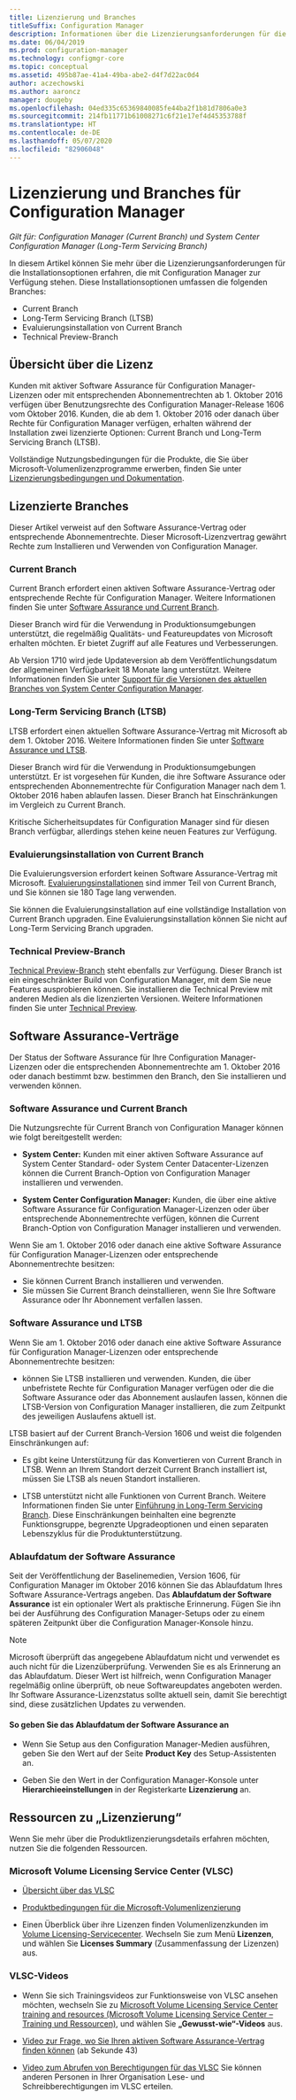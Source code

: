 ```yaml
---
title: Lizenzierung und Branches
titleSuffix: Configuration Manager
description: Informationen über die Lizenzierungsanforderungen für die Installationsoptionen, die mit Configuration Manager zur Verfügung stehen
ms.date: 06/04/2019
ms.prod: configuration-manager
ms.technology: configmgr-core
ms.topic: conceptual
ms.assetid: 495b87ae-41a4-49ba-abe2-d4f7d22ac0d4
author: aczechowski
ms.author: aaroncz
manager: dougeby
ms.openlocfilehash: 04ed335c65369840085fe44ba2f1b81d7806a0e3
ms.sourcegitcommit: 214fb11771b61008271c6f21e17ef4d45353788f
ms.translationtype: HT
ms.contentlocale: de-DE
ms.lasthandoff: 05/07/2020
ms.locfileid: "82906048"
---
```

# <a name="licensing-and-branches-for-configuration-manager"></a>Lizenzierung und Branches für Configuration Manager

*Gilt für: Configuration Manager (Current Branch) und System Center Configuration Manager (Long-Term Servicing Branch)*

In diesem Artikel können Sie mehr über die Lizenzierungsanforderungen für die Installationsoptionen erfahren, die mit Configuration Manager zur Verfügung stehen. Diese Installationsoptionen umfassen die folgenden Branches:

- Current Branch
- Long-Term Servicing Branch (LTSB)
- Evaluierungsinstallation von Current Branch
- Technical Preview-Branch

## <a name="licensing-overview"></a>Übersicht über die Lizenz

Kunden mit aktiver Software Assurance für Configuration Manager-Lizenzen oder mit entsprechenden Abonnementrechten ab 1. Oktober 2016 verfügen über Benutzungsrechte des Configuration Manager-Release 1606 vom Oktober 2016. Kunden, die ab dem 1. Oktober 2016 oder danach über Rechte für Configuration Manager verfügen, erhalten während der Installation zwei lizenzierte Optionen: Current Branch und Long-Term Servicing Branch (LTSB).

Vollständige Nutzungsbedingungen für die Produkte, die Sie über Microsoft-Volumenlizenzprogramme erwerben, finden Sie unter [Lizenzierungsbedingungen und Dokumentation](https://www.microsoftvolumelicensing.com/DocumentSearch.aspx?mode=1).


## <a name="licensed-branches"></a>Lizenzierte Branches

Dieser Artikel verweist auf den Software Assurance-Vertrag oder entsprechende Abonnementrechte. Dieser Microsoft-Lizenzvertrag gewährt Rechte zum Installieren und Verwenden von Configuration Manager.

### <a name="current-branch"></a>Current Branch

Current Branch erfordert einen aktiven Software Assurance-Vertrag oder entsprechende Rechte für Configuration Manager. Weitere Informationen finden Sie unter [Software Assurance und Current Branch](#software-assurance-and-the-current-branch).

Dieser Branch wird für die Verwendung in Produktionsumgebungen unterstützt, die regelmäßig Qualitäts- und Featureupdates von Microsoft erhalten möchten. Er bietet Zugriff auf alle Features und Verbesserungen.

Ab Version 1710 wird jede Updateversion ab dem Veröffentlichungsdatum der allgemeinen Verfügbarkeit 18 Monate lang unterstützt. Weitere Informationen finden Sie unter [Support für die Versionen des aktuellen Branches von System Center Configuration Manager](../servers/manage/current-branch-versions-supported.md).

### <a name="long-term-servicing-branch-ltsb"></a>Long-Term Servicing Branch (LTSB)

LTSB erfordert einen aktuellen Software Assurance-Vertrag mit Microsoft ab dem 1. Oktober 2016. Weitere Informationen finden Sie unter [Software Assurance und LTSB](#software-assurance-and-the-ltsb).

Dieser Branch wird für die Verwendung in Produktionsumgebungen unterstützt. Er ist vorgesehen für Kunden, die ihre Software Assurance oder entsprechenden Abonnementrechte für Configuration Manager nach dem 1. Oktober 2016 haben ablaufen lassen. Dieser Branch hat Einschränkungen im Vergleich zu Current Branch.

Kritische Sicherheitsupdates für Configuration Manager sind für diesen Branch verfügbar, allerdings stehen keine neuen Features zur Verfügung.

### <a name="evaluation-installation-of-the-current-branch"></a>Evaluierungsinstallation von Current Branch

Die Evaluierungsversion erfordert keinen Software Assurance-Vertrag mit Microsoft. [Evaluierungsinstallationen](https://www.microsoft.com/evalcenter/evaluate-system-center-configuration-manager-and-endpoint-protection) sind immer Teil von Current Branch, und Sie können sie 180 Tage lang verwenden.

Sie können die Evaluierungsinstallation auf eine vollständige Installation von Current Branch upgraden. Eine Evaluierungsinstallation können Sie nicht auf Long-Term Servicing Branch upgraden.

### <a name="technical-preview-branch"></a>Technical Preview-Branch

[Technical Preview-Branch](https://www.microsoft.com/evalcenter/evaluate-system-center-configuration-manager-and-endpoint-protection-technical-preview) steht ebenfalls zur Verfügung. Dieser Branch ist ein eingeschränkter Build von Configuration Manager, mit dem Sie neue Features ausprobieren können. Sie installieren die Technical Preview mit anderen Medien als die lizenzierten Versionen. Weitere Informationen finden Sie unter [Technical Preview](../get-started/technical-preview.md).


## <a name="software-assurance-agreements"></a>Software Assurance-Verträge

Der Status der Software Assurance für Ihre Configuration Manager-Lizenzen oder die entsprechenden Abonnementrechte am 1. Oktober 2016 oder danach bestimmt bzw. bestimmen den Branch, den Sie installieren und verwenden können.

### <a name="software-assurance-and-the-current-branch"></a>Software Assurance und Current Branch

Die Nutzungsrechte für Current Branch von Configuration Manager können wie folgt bereitgestellt werden:

- **System Center:** Kunden mit einer aktiven Software Assurance auf System Center Standard- oder System Center Datacenter-Lizenzen können die Current Branch-Option von Configuration Manager installieren und verwenden.

- **System Center Configuration Manager:** Kunden, die über eine aktive Software Assurance für Configuration Manager-Lizenzen oder über entsprechende Abonnementrechte verfügen, können die Current Branch-Option von Configuration Manager installieren und verwenden.

Wenn Sie am 1. Oktober 2016 oder danach eine aktive Software Assurance für Configuration Manager-Lizenzen oder entsprechende Abonnementrechte besitzen:

- Sie können Current Branch installieren und verwenden.
- Sie müssen Sie Current Branch deinstallieren, wenn Sie Ihre Software Assurance oder Ihr Abonnement verfallen lassen.

### <a name="software-assurance-and-the-ltsb"></a>Software Assurance und LTSB

Wenn Sie am 1. Oktober 2016 oder danach eine aktive Software Assurance für Configuration Manager-Lizenzen oder entsprechende Abonnementrechte besitzen:

- können Sie LTSB installieren und verwenden. Kunden, die über unbefristete Rechte für Configuration Manager verfügen oder die die Software Assurance oder das Abonnement auslaufen lassen, können die LTSB-Version von Configuration Manager installieren, die zum Zeitpunkt des jeweiligen Auslaufens aktuell ist.

LTSB basiert auf der Current Branch-Version 1606 und weist die folgenden Einschränkungen auf:

- Es gibt keine Unterstützung für das Konvertieren von Current Branch in LTSB. Wenn an Ihrem Standort derzeit Current Branch installiert ist, müssen Sie LTSB als neuen Standort installieren.  

- LTSB unterstützt nicht alle Funktionen von Current Branch. Weitere Informationen finden Sie unter [Einführung in Long-Term Servicing Branch](introduction-to-the-ltsb.md). Diese Einschränkungen beinhalten eine begrenzte Funktionsgruppe, begrenzte Upgradeoptionen und einen separaten Lebenszyklus für die Produktunterstützung.  

### <a name="software-assurance-expiration-date"></a>Ablaufdatum der Software Assurance

Seit der Veröffentlichung der Baselinemedien, Version 1606, für Configuration Manager im Oktober 2016 können Sie das Ablaufdatum Ihres Software Assurance-Vertrags angeben. Das **Ablaufdatum der Software Assurance** ist ein optionaler Wert als praktische Erinnerung. Fügen Sie ihn bei der Ausführung des Configuration Manager-Setups oder zu einem späteren Zeitpunkt über die Configuration Manager-Konsole hinzu.

> [!NOTE]
> Microsoft überprüft das angegebene Ablaufdatum nicht und verwendet es auch nicht für die Lizenzüberprüfung. Verwenden Sie es als Erinnerung an das Ablaufdatum. Dieser Wert ist hilfreich, wenn Configuration Manager regelmäßig online überprüft, ob neue Softwareupdates angeboten werden. Ihr Software Assurance-Lizenzstatus sollte aktuell sein, damit Sie berechtigt sind, diese zusätzlichen Updates zu verwenden.

#### <a name="to-specify-the-software-assurance-expiration-date"></a>So geben Sie das Ablaufdatum der Software Assurance an

- Wenn Sie Setup aus den Configuration Manager-Medien ausführen, geben Sie den Wert auf der Seite **Product Key** des Setup-Assistenten an.

- Geben Sie den Wert in der Configuration Manager-Konsole unter **Hierarchieeinstellungen** in der Registerkarte **Lizenzierung** an.


## <a name="licensing-resources"></a>Ressourcen zu „Lizenzierung“

Wenn Sie mehr über die Produktlizenzierungsdetails erfahren möchten, nutzen Sie die folgenden Ressourcen.

### <a name="microsoft-volume-licensing-service-center-vlsc"></a>Microsoft Volume Licensing Service Center (VLSC)

- [Übersicht über das VLSC](https://www.microsoft.com/Licensing/existing-customer/vlsc-training-and-resources.aspx)

- [Produktbedingungen für die Microsoft-Volumenlizenzierung](https://www.microsoftvolumelicensing.com/DocumentSearch.aspx?mode=1)

- Einen Überblick über ihre Lizenzen finden Volumenlizenzkunden im [Volume Licensing-Servicecenter](https://www.microsoft.com/Licensing/servicecenter/default.aspx). Wechseln Sie zum Menü **Lizenzen**, und wählen Sie **Licenses Summary** (Zusammenfassung der Lizenzen) aus.

### <a name="vlsc-videos"></a>VLSC-Videos

- Wenn Sie sich Trainingsvideos zur Funktionsweise von VLSC ansehen möchten, wechseln Sie zu [Microsoft Volume Licensing Service Center training and resources (Microsoft Volume Licensing Service Center – Training und Ressourcen)](https://www.microsoft.com/licensing/existing-customer/vlsc-training-and-resources), und wählen Sie **„Gewusst-wie“-Videos** aus.

- [Video zur Frage, wo Sie Ihren aktiven Software Assurance-Vertrag finden können](https://www.microsoft.com/showcase/video.aspx?uuid=fe1846cb-1d26-49fc-b064-57b25dcc31a0) (ab Sekunde 43)  

- [Video zum Abrufen von Berechtigungen für das VLSC](https://www.microsoft.com/showcase/video.aspx?uuid=ac4ed1ca-d0a9-43cd-89fa-74ccb555dec4) Sie können anderen Personen in Ihrer Organisation Lese- und Schreibberechtigungen im VLSC erteilen.
